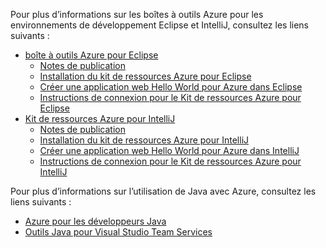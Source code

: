 Pour plus d’informations sur les boîtes à outils Azure pour les environnements de développement Eclipse et IntelliJ, consultez les liens suivants :

* [boîte à outils Azure pour Eclipse](../eclipse/azure-toolkit-for-eclipse.md) 
  * [Notes de publication](https://github.com/Microsoft/azure-tools-for-java/releases) 
  * [Installation du kit de ressources Azure pour Eclipse](../eclipse/azure-toolkit-for-eclipse-installation.md) 
  * [Créer une application web Hello World pour Azure dans Eclipse](../eclipse/azure-toolkit-for-eclipse-create-hello-world-web-app.md) 
  * [Instructions de connexion pour le Kit de ressources Azure pour Eclipse](../eclipse/azure-toolkit-for-eclipse-sign-in-instructions.md) 
* [Kit de ressources Azure pour IntelliJ](../intellij/azure-toolkit-for-intellij.md) 
  * [Notes de publication](https://github.com/Microsoft/azure-tools-for-java/releases) 
  * [Installation du kit de ressources Azure pour IntelliJ](../intellij/azure-toolkit-for-intellij-installation.md) 
  * [Créer une application web Hello World pour Azure dans IntelliJ](../intellij/azure-toolkit-for-intellij-create-hello-world-web-app.md) 
  * [Instructions de connexion pour le Kit de ressources Azure pour IntelliJ](../intellij/azure-toolkit-for-intellij-sign-in-instructions.md) 

Pour plus d’informations sur l’utilisation de Java avec Azure, consultez les liens suivants : 

* [Azure pour les développeurs Java](https://docs.microsoft.com/java/azure/) 
* [Outils Java pour Visual Studio Team Services](https://java.visualstudio.com/) 
<!-- TODO: Add URLs for Java in VSCode here --> 
